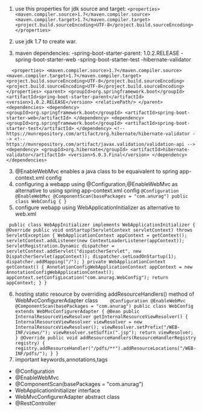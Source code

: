 1. use this properties for jdk source and target:
   `<properties>
   <maven.compiler.source>1.7</maven.compiler.source>
   <maven.compiler.target>1.7</maven.compiler.target>
   <project.build.sourceEncoding>UTF-8</project.build.sourceEncoding>
   </properties>`
2. use jdk 1.7 to create war.

3. maven dependencies:
   -spring-boot-starter-parent: 1.0.2.RELEASE
   -spring-boot-starter-web
   -spring-boot-starter-test
   -hibernate-validator

`  
  <properties>
    <maven.compiler.source>1.7</maven.compiler.source>
    <maven.compiler.target>1.7</maven.compiler.target>
    <project.build.sourceEncoding>UTF-8</project.build.sourceEncoding>
    <project.build.sourceEncoding>UTF-8</project.build.sourceEncoding>
  </properties>
  <parent>
    <groupId>org.springframework.boot</groupId>
    <artifactId>spring-boot-starter-parent</artifactId>
    <version>1.0.2.RELEASE</version>
    <relativePath/>
  </parent>
  <dependencies>
    <dependency>
      <groupId>org.springframework.boot</groupId>
      <artifactId>spring-boot-starter-web</artifactId>
    </dependency>
    <dependency>
      <groupId>org.springframework.boot</groupId>
      <artifactId>spring-boot-starter-test</artifactId>
    </dependency>
    <!-- https://mvnrepository.com/artifact/org.hibernate/hibernate-validator -->
    <!-- https://mvnrepository.com/artifact/javax.validation/validation-api -->
    <dependency>
      <groupId>org.hibernate</groupId>
      <artifactId>hibernate-validator</artifactId>
      <version>5.0.3.Final</version>
    </dependency>
  </dependencies>
`

3. @EnableWebMvc enables a java class to be  equaivalent to spring app-context.xml config
4. configuring a webapp using @Configuration,@EnableWebMvc  as alternative to using spring app-context.xml config
   `
   @Configuration
   @EnableWebMvc
   @ComponentScan(basePackages = "com.anurag")
   public class WebConfig {
   }
   `
5. configure webapp using WebApplicationInitializer as alternative to web.xml

`
public class WebAppInitializer implements WebApplicationInitializer {
   @Override
   public void onStartup(ServletContext servletContext) throws ServletException {
        WebApplicationContext appContext = getContext();
        servletContext.addListener(new ContextLoaderListener(appContext));
        ServletRegistration.Dynamic dispatcher = servletContext.addServlet("dispatcherServlet", new DispatcherServlet(appContext));
        dispatcher.setLoadOnStartup(1);
        dispatcher.addMapping("/");
   }
   private WebApplicationContext getContext() {
   AnnotationConfigWebApplicationContext appContext = new AnnotationConfigWebApplicationContext();
   appContext.setConfigLocation("com.anurag.WebConfig");
   return appContext;
   }
}`

6. hosting static resource by overriding addResourceHandlers() method of  WebMvcConfigurerAdapter class 
`   
   @Configuration
   @EnableWebMvc
   @ComponentScan(basePackages = "com.anurag")
   public class WebConfig extends WebMvcConfigurerAdapter {
      @Bean
      public InternalResourceViewResolver getInternalResourceViewResolver() {
        InternalResourceViewResolver viewResolver = new InternalResourceViewResolver();
        viewResolver.setPrefix("/WEB-INF/views/");
        viewResolver.setSuffix(".jsp");
        return viewResolver;
      }
      @Override
      public void addResourceHandlers(ResourceHandlerRegistry registry) {
       registry.addResourceHandler("/pdfs/**").addResourceLocations("/WEB-INF/pdfs/");
      }
   }`
7. important keywords,annotations,tags
- @Configuration
- @EnableWebMvc
- @ComponentScan(basePackages = "com.anurag")
- WebApplicationInitializer interface
- WebMvcConfigurerAdapter abstract class
- @RestController